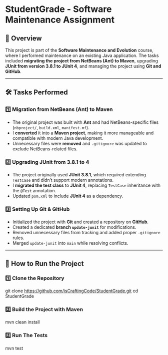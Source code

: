 # StudentGrade - Software Maintenance Assignment

## 📌 Overview
This project is part of the **Software Maintenance and Evolution** course, where I performed maintenance on an existing Java application. The tasks included **migrating the project from NetBeans (Ant) to Maven**, upgrading **JUnit from version 3.8.1 to JUnit 4**, and managing the project using **Git and GitHub**.

---

## 🛠 Tasks Performed
### **1️⃣ Migration from NetBeans (Ant) to Maven**
- The original project was built with **Ant** and had NetBeans-specific files (`nbproject/`, `build.xml`, `manifest.mf`).
- I **converted** it into a **Maven project**, making it more manageable and compatible with modern Java development.
- Unnecessary files were **removed** and `.gitignore` was updated to exclude NetBeans-related files.

### **2️⃣ Upgrading JUnit from 3.8.1 to 4**
- The project originally used **JUnit 3.8.1**, which required extending `TestCase` and didn’t support modern annotations.
- I **migrated the test class** to **JUnit 4**, replacing `TestCase` inheritance with the `@Test` annotation.
- Updated `pom.xml` to include **JUnit 4** as a dependency.

### **3️⃣ Setting Up Git & GitHub**
- Initialized the project with **Git** and created a repository on **GitHub**.
- Created a dedicated **branch `update-junit`** for modifications.
- Removed unnecessary files from tracking and added proper `.gitignore` rules.
- Merged `update-junit` into `main` while resolving conflicts.


---

## 🔧 How to Run the Project
### **1️⃣ Clone the Repository**
git clone https://github.com/isCraftingCode/StudentGrade.git
cd StudentGrade

### **2️⃣ Build the Project with Maven**
mvn clean install

### **2️⃣ Run The Tests**
mvn test


